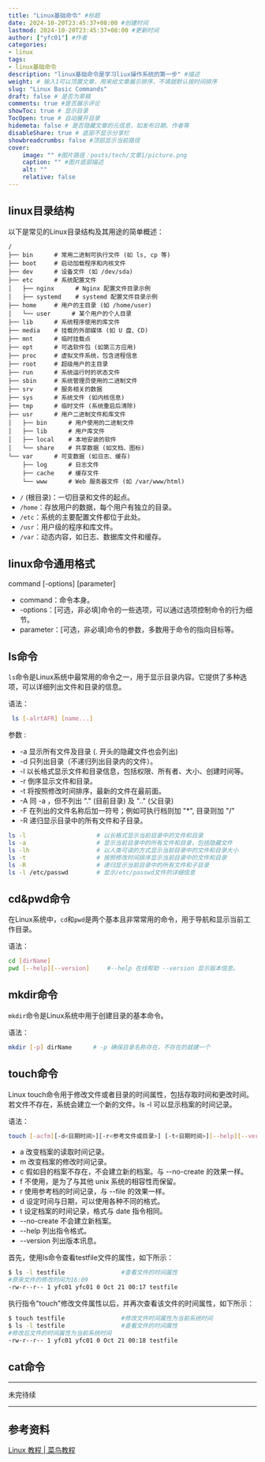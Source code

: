 ```yaml
---
title: "Linux基础命令" #标题
date: 2024-10-20T23:45:37+08:00 #创建时间
lastmod: 2024-10-20T23:45:37+08:00 #更新时间
author: ["yfc01"] #作者
categories: 
- linux
tags: 
- linux基础命令
description: "linux基础命令是学习liux操作系统的第一步" #描述
weight: # 输入1可以顶置文章，用来给文章展示排序，不填就默认按时间排序
slug: "Linux Basic Commands"
draft: false # 是否为草稿
comments: true #是否展示评论
showToc: true # 显示目录
TocOpen: true # 自动展开目录
hidemeta: false # 是否隐藏文章的元信息，如发布日期、作者等
disableShare: true # 底部不显示分享栏
showbreadcrumbs: false #顶部显示当前路径
cover:
    image: "" #图片路径：posts/tech/文章1/picture.png
    caption: "" #图片底部描述
    alt: ""
    relative: false
---
```


## linux目录结构

以下是常见的Linux目录结构及其用途的简单概述：

```
/
├── bin      # 常用二进制可执行文件 (如 ls, cp 等)
├── boot     # 启动加载程序和内核文件
├── dev      # 设备文件 (如 /dev/sda)
├── etc      # 系统配置文件
│   ├── nginx      # Nginx 配置文件目录示例
│   ├── systemd    # systemd 配置文件目录示例
├── home     # 用户的主目录 (如 /home/user)
│   └── user      # 某个用户的个人目录
├── lib      # 系统程序使用的库文件
├── media    # 挂载的外部媒体 (如 U 盘、CD)
├── mnt      # 临时挂载点
├── opt      # 可选软件包 (如第三方应用)
├── proc     # 虚拟文件系统，包含进程信息
├── root     # 超级用户的主目录
├── run      # 系统运行时的状态文件
├── sbin     # 系统管理员使用的二进制文件
├── srv      # 服务相关的数据
├── sys      # 系统文件 (如内核信息)
├── tmp      # 临时文件 (系统重启后清除)
├── usr      # 用户二进制文件和库文件
│   ├── bin      # 用户使用的二进制文件
│   ├── lib      # 用户库文件
│   ├── local    # 本地安装的软件
│   └── share    # 共享数据 (如文档、图标)
└── var      # 可变数据 (如日志、缓存)
    ├── log      # 日志文件
    ├── cache    # 缓存文件
    └── www      # Web 服务器文件 (如 /var/www/html)
```

- `/` (根目录)：一切目录和文件的起点。
- `/home`：存放用户的数据，每个用户有独立的目录。
- `/etc`：系统的主要配置文件都位于此处。
- `/usr`：用户级的程序和库文件。
- `/var`：动态内容，如日志、数据库文件和缓存。

## linux命令通用格式

command [-options] [parameter]

- command：命令本身。
- -options：[可选，非必填]命令的一些选项，可以通过选项控制命令的行为细节。
- parameter：[可选，非必填]命令的参数，多数用于命令的指向目标等。

## ls命令

`ls`命令是Linux系统中最常用的命令之一，用于显示目录内容。它提供了多种选项，可以详细列出文件和目录的信息。

语法：

```bash
 ls [-alrtAFR] [name...]
```

参数 :

- -a 显示所有文件及目录 (. 开头的隐藏文件也会列出)
- -d 只列出目录（不递归列出目录内的文件）。
- -l 以长格式显示文件和目录信息，包括权限、所有者、大小、创建时间等。
- -r 倒序显示文件和目录。
- -t 将按照修改时间排序，最新的文件在最前面。
- -A 同 -a ，但不列出 "." (目前目录) 及 ".." (父目录)
- -F 在列出的文件名称后加一符号；例如可执行档则加 "*", 目录则加 "/"
- -R 递归显示目录中的所有文件和子目录。

```bash
ls -l                    # 以长格式显示当前目录中的文件和目录
ls -a                    # 显示当前目录中的所有文件和目录，包括隐藏文件
ls -lh                   # 以人类可读的方式显示当前目录中的文件和目录大小
ls -t                    # 按照修改时间排序显示当前目录中的文件和目录
ls -R                    # 递归显示当前目录中的所有文件和子目录
ls -l /etc/passwd        # 显示/etc/passwd文件的详细信息
```

## cd&pwd命令

在Linux系统中，`cd`和`pwd`是两个基本且非常常用的命令，用于导航和显示当前工作目录。

语法：

```bash
cd [dirName]
pwd [--help][--version]		#--help 在线帮助 --version 显示版本信息。
```

## mkdir命令

`mkdir`命令是Linux系统中用于创建目录的基本命令。

语法：

```bash
mkdir [-p] dirName		# -p 确保目录名称存在，不存在的就建一个
```

## touch命令

Linux touch命令用于修改文件或者目录的时间属性，包括存取时间和更改时间。若文件不存在，系统会建立一个新的文件。ls -l 可以显示档案的时间记录。

语法：

```bash
touch [-acfm][-d<日期时间>][-r<参考文件或目录>] [-t<日期时间>][--help][--version][文件或目录…]
```

- a 改变档案的读取时间记录。
- m 改变档案的修改时间记录。
- c 假如目的档案不存在，不会建立新的档案。与 --no-create 的效果一样。
- f 不使用，是为了与其他 unix 系统的相容性而保留。
- r 使用参考档的时间记录，与 --file 的效果一样。
- d 设定时间与日期，可以使用各种不同的格式。
- t 设定档案的时间记录，格式与 date 指令相同。
- --no-create 不会建立新档案。
- --help 列出指令格式。
- --version 列出版本讯息。

首先，使用ls命令查看testfile文件的属性，如下所示：

```bash
$ ls -l testfile                #查看文件的时间属性  
#原来文件的修改时间为16:09  
-rw-r--r-- 1 yfc01 yfc01 0 Oct 21 00:17 testfile
```

执行指令"touch"修改文件属性以后，并再次查看该文件的时间属性，如下所示：

```bash
$ touch testfile                #修改文件时间属性为当前系统时间  
$ ls -l testfile                #查看文件的时间属性  
#修改后文件的时间属性为当前系统时间  
-rw-r--r-- 1 yfc01 yfc01 0 Oct 21 00:18 testfile
```

## cat命令

---

未完待续

---



## 参考资料

<a href="https://www.runoob.com/linux/linux-tutorial.html" target="_blank">Linux 教程 | 菜鸟教程</a>
